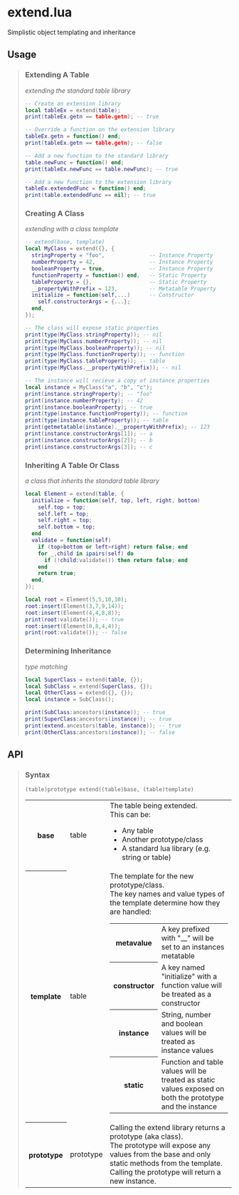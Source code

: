 # extend.lua
Simplistic object templating and inheritance

## Usage
>
> ### Extending A Table
> *extending the standard table library*
> ```lua
> -- Create an extension library
> local tableEx = extend(table);
> print(tableEx.getn == table.getn); -- true
>
> -- Override a function on the extension library
> tableEx.getn = function() end;
> print(tableEx.getn == table.getn); -- false
>
> -- Add a new function to the standard library
> table.newFunc = function() end;
> print(tableEx.newFunc == table.newFunc); -- true
>
> -- Add a new function to the extension library
> tableEx.extendedFunc = function() end;
> print(table.extendedFunc == nil); -- true
> ```
>
> ### Creating A Class
> *extending with a class template*
> ```lua
> -- extend(base, template)
> local MyClass = extend({}, {
>   stringProperty = "foo",              -- Instance Property
>   numberProperty = 42,                 -- Instance Property
>   booleanProperty = true,              -- Instance Property
>   functionProperty = function() end,   -- Static Property
>   tableProperty = {},                  -- Static Property
>   __propertyWithPrefix = 123,          -- Metatable Property
>   initialize = function(self,...)      -- Constructor
>     self.constructorArgs = {...};
>   end,
> });
>
> -- The class will expose static properties
> print(type(MyClass.stringProperty)); -- nil
> print(type(MyClass.numberProperty)); -- nil
> print(type(MyClass.booleanProperty)); -- nil
> print(type(MyClass.functionProperty)); -- function
> print(type(MyClass.tableProperty)); -- table
> print(type(MyClass.__propertyWithPrefix)); -- nil
>
> -- The instance will recieve a copy of instance properties
> local instance = MyClass("a", "b", "c");
> print(instance.stringProperty); -- "foo"
> print(instance.numberProperty); -- 42
> print(instance.booleanProperty); -- true
> print(type(instance.functionProperty)); -- function
> print(type(instance.tableProperty)); -- table
> print(getmetatable(instance).__propertyWithPrefix); -- 123
> print(instance.constructorArgs[1]); -- a
> print(instance.constructorArgs[2]); -- b
> print(instance.constructorArgs[3]); -- c
> ```
>
> ### Inheriting A Table Or Class
> *a class that inherits the standard table library*
> ```lua
> local Element = extend(table, {
>   initialize = function(self, top, left, right, bottom)
>     self.top = top;
>     self.left = top;
>     self.right = top;
>     self.bottom = top;
>   end
>   validate = function(self)
>     if (top>bottom or left>right) return false; end
>     for _,child in ipairs(self) do
>       if (!child:validate()) then return false; end
>     end
>     return true;
>   end,
> });
>
> local root = Element(5,5,10,10);
> root:insert(Element(3,7,9,14));
> root:insert(Element(4,4,8,8));
> print(root:validate()); -- true
> root:insert(Element(8,8,4,4));
> print(root:validate()); -- false
> ```
>
> ### Determining Inheritance
> *type matching*
> ```lua
> local SuperClass = extend(table, {});
> local SubClass = extend(SuperClass, {});
> local OtherClass = extend({}, {});
> local instance = SubClass();
>
> print(SubClass:ancestors(instance)); -- true
> print(SuperClass:ancestors(instance)); -- true
> print(extend.ancestors(table, instance)); -- true
> print(OtherClass:ancestors(instance)); -- false
> ```

## API
>
> ### Syntax
> `(table)prototype extend((table)base, (table)template)`
> <table>
>   <tr><th>base</th><td>table</td><td>
>     The table being extended.<br />
>     This can be:
>     <ul>
>       <li>Any table</li>
>       <li>Another prototype/class</li>
>       <li>A standard lua library (e.g. string or table)</li>
>     </ul>
>   </td></tr>
>   <tr><th>template</th><td>table</td><td>
>     The template for the new prototype/class.<br />
>     The key names and value types of the template determine how they are handled:
>     <table>
>       <tr><th>metavalue</th><td>A key prefixed with "__" will be set to an instances metatable</td></tr>
>       <tr><th>constructor</th><td>A key named "initialize" with a function value will be treated as a constructor</td></tr>
>       <tr><th>instance</th><td>String, number and boolean values will be treated as instance values</td></tr>
>       <tr><th>static</th><td>Function and table values will be treated as static values exposed on both the prototype and the instance</td></tr>
>     </table>
>   </td></tr>
>   <tr><th>prototype</th><td>prototype</td><td>
>     Calling the extend library returns a prototype (aka class).<br />
>     The prototype will expose any values from the base and only
>     static methods from the template.<br /> 
>     Calling the prototype will return a new instance.
>   </td></tr>
> </table>
